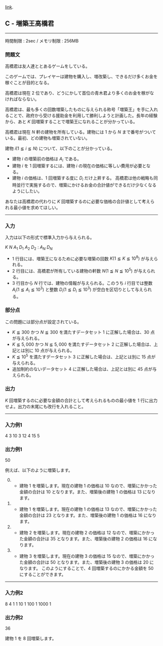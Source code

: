 [link](http://arc021.contest.atcoder.jp/tasks/arc021_3).

## C - 増築王高橋君

----------

時間制限 : 2sec / メモリ制限 : 256MB

### 問題文

高橋君は友人達ととあるゲームをしている。

このゲームでは、プレイヤーは建物を購入し、増改築し、できるだけ多くお金を稼ぐことが目的となる。

高橋君は現在 $2$ 位であり、どうにかして首位の青木君より多くのお金を稼がなければならない。

高橋君は、最も多くの回数増築したものに与えられる称号「増築王」を手に入れることで、政府から受ける援助金を利用して勝利しようと計画した。長年の経験から、あと $K$ 回増築することで増築王になれることが分かっている。

高橋君は現在 $N$ 軒の建物を所有している。建物には $1$ から $N$ まで番号がついている。最初、どの建物も増築されていない。

建物 $i (1 ≦ i ≦ N)$ について、以下のことが分かっている。

* 建物 $i$ の増築前の価格は $A_i$ である。
* 建物 $i$ を $1$ 回増築するには、建物 $i$ の現在の価格に等しい費用が必要となる。
* 建物 $i$ の価格は、$1$ 回増築する度に $D_i$ だけ上昇する。
高橋君は他の戦略も同時並行で実施するので、増築にかけるお金の合計値ができるだけ少なくなるようにしたい。

あなたは高橋君の代わりに $K$ 回増築するのに必要な価格の合計値として考えられる最小値を求めてほしい。

----------

### 入力

入力は以下の形式で標準入力から与えられる。

>
$K$
$N$
$A_1$ $D_1$
$A_2$ $D_2$
:
$A_N$ $D_N$


* $1$ 行目には、増築王になるために必要な増築の回数 $K (1 ≦ K ≦ 10^8)$ が与えられる。
* $2$ 行目には、高橋君が所有している建物の軒数 $N (1 ≦ N ≦ 10^5)$ が与えられる。
* $3$ 行目から $N$ 行では、建物の情報が与えられる。このうち $i$ 行目では整数 $A_i (1 ≦ A_i ≦10^3)$ と整数 $D_i (1 ≦ D_i ≦10^3)$ が空白を区切りとして与えられる。
### 部分点

この問題には部分点が設定されている。

* $K ≦ 300$ かつ $N ≦ 300$ を満たすデータセット $1$ に正解した場合は、$30$ 点が与えられる。
* $K ≦ 5,000$ かつ $N ≦ 5,000$ を満たすデータセット $2$ に正解した場合は、上記とは別に $10$ 点が与えられる。
* $K ≦ 10^5$ を満たすデータセット $3$ に正解した場合は、上記とは別に $15$ 点が与えられる。
* 追加制約のないデータセット $4$ に正解した場合は、上記とは別に $45$ 点が与えられる。
### 出力

$K$ 回増築するのに必要な金額の合計として考えられるものの最小値を $1$ 行に出力せよ。出力の末尾にも改行を入れること。

----------

### 入力例1

>
4
3
10 3
12 4
15 5


### 出力例1

>
50


例えば、以下のように増築します。

0. * 建物 $1$ を増築します。現在の建物 $1$ の価格は $10$ なので、増築にかかった金額の合計は $10$ となります。また、増築後の建物 $1$ の価格は $13$ になります。

0. * 建物 $1$ を増築します。現在の建物 $1$ の価格は $13$ なので、増築にかかった金額の合計は $23$ となります。また、増築後の建物 $1$ の価格は $16$ になります。

0. * 建物 $2$ を増築します。現在の建物 $2$ の価格は $12$ なので、増築にかかった金額の合計は $35$ となります。また、増築後の建物 $2$ の価格は $16$ になります。

0. * 建物 $3$ を増築します。現在の建物 $3$ の価格は $15$ なので、増築にかかった金額の合計は $50$ となります。また、増築後の建物 $3$ の価格は $20$ になります。
このようにすることで、$4$ 回増築するのにかかる金額を $50$ にすることができます。

----------

### 入力例2

>
8
4
1 1
10 1
100 1
1000 1


### 出力例2

>
36


建物 $1$ を $8$ 回増築します。

